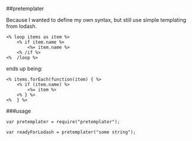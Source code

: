 ##pretemplater

Because I wanted to define my own syntax, but still use simple templating from lodash.

```
<% loop items as item %>
    <% if item.name %>
        <%= item.name %>
    <% /if %>
<%  /loop %>
```

ends up being:

```
<% items.forEach(function(item) { %>
    <% if (item.name) %>
        <%= item %>
    <% } %>
<%  } %>
```

###usage

```
var pretemplater = require("pretemplater");

var readyForLodash = pretemplater("some string");
```

